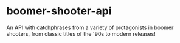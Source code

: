 # boomer-shooter-api
An API with catchphrases from a variety of protagonists in boomer shooters, from classic titles of the '90s to modern releases!
